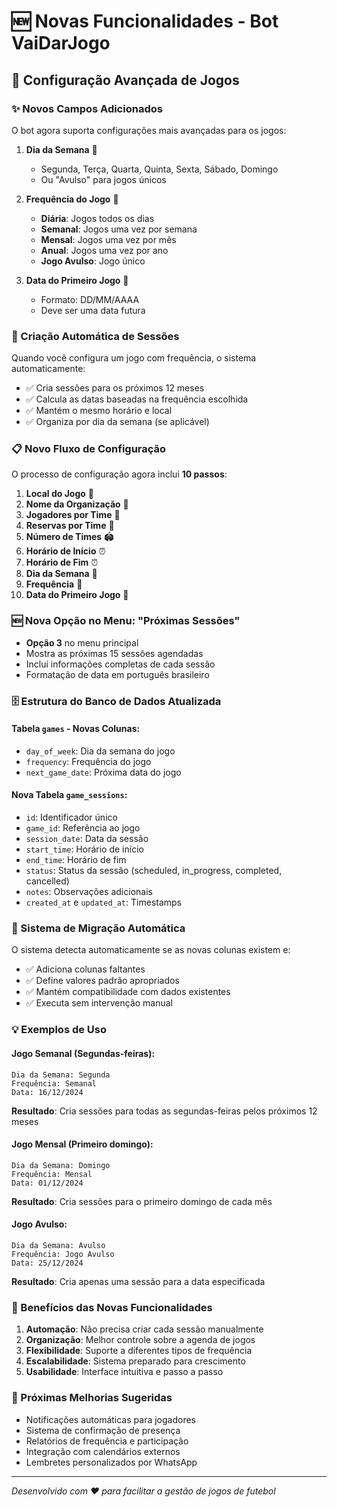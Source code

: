 # 🆕 Novas Funcionalidades - Bot VaiDarJogo

## 📅 Configuração Avançada de Jogos

### ✨ Novos Campos Adicionados

O bot agora suporta configurações mais avançadas para os jogos:

1. **Dia da Semana** 📅
   - Segunda, Terça, Quarta, Quinta, Sexta, Sábado, Domingo
   - Ou "Avulso" para jogos únicos

2. **Frequência do Jogo** 🔄
   - **Diária**: Jogos todos os dias
   - **Semanal**: Jogos uma vez por semana
   - **Mensal**: Jogos uma vez por mês
   - **Anual**: Jogos uma vez por ano
   - **Jogo Avulso**: Jogo único

3. **Data do Primeiro Jogo** 📆
   - Formato: DD/MM/AAAA
   - Deve ser uma data futura

### 🚀 Criação Automática de Sessões

Quando você configura um jogo com frequência, o sistema automaticamente:

- ✅ Cria sessões para os próximos 12 meses
- ✅ Calcula as datas baseadas na frequência escolhida
- ✅ Mantém o mesmo horário e local
- ✅ Organiza por dia da semana (se aplicável)

### 📋 Novo Fluxo de Configuração

O processo de configuração agora inclui **10 passos**:

1. **Local do Jogo** 📍
2. **Nome da Organização** 🏢
3. **Jogadores por Time** 👥
4. **Reservas por Time** 🔄
5. **Número de Times** 🏟️
6. **Horário de Início** ⏰
7. **Horário de Fim** ⏰
8. **Dia da Semana** 📅
9. **Frequência** 🔄
10. **Data do Primeiro Jogo** 📆

### 🆕 Nova Opção no Menu: "Próximas Sessões"

- **Opção 3** no menu principal
- Mostra as próximas 15 sessões agendadas
- Inclui informações completas de cada sessão
- Formatação de data em português brasileiro

### 🗄️ Estrutura do Banco de Dados Atualizada

#### Tabela `games` - Novas Colunas:
- `day_of_week`: Dia da semana do jogo
- `frequency`: Frequência do jogo
- `next_game_date`: Próxima data do jogo

#### Nova Tabela `game_sessions`:
- `id`: Identificador único
- `game_id`: Referência ao jogo
- `session_date`: Data da sessão
- `start_time`: Horário de início
- `end_time`: Horário de fim
- `status`: Status da sessão (scheduled, in_progress, completed, cancelled)
- `notes`: Observações adicionais
- `created_at` e `updated_at`: Timestamps

### 🔧 Sistema de Migração Automática

O sistema detecta automaticamente se as novas colunas existem e:

- ✅ Adiciona colunas faltantes
- ✅ Define valores padrão apropriados
- ✅ Mantém compatibilidade com dados existentes
- ✅ Executa sem intervenção manual

### 💡 Exemplos de Uso

#### Jogo Semanal (Segundas-feiras):
```
Dia da Semana: Segunda
Frequência: Semanal
Data: 16/12/2024
```
**Resultado**: Cria sessões para todas as segundas-feiras pelos próximos 12 meses

#### Jogo Mensal (Primeiro domingo):
```
Dia da Semana: Domingo
Frequência: Mensal
Data: 01/12/2024
```
**Resultado**: Cria sessões para o primeiro domingo de cada mês

#### Jogo Avulso:
```
Dia da Semana: Avulso
Frequência: Jogo Avulso
Data: 25/12/2024
```
**Resultado**: Cria apenas uma sessão para a data especificada

### 🎯 Benefícios das Novas Funcionalidades

1. **Automação**: Não precisa criar cada sessão manualmente
2. **Organização**: Melhor controle sobre a agenda de jogos
3. **Flexibilidade**: Suporte a diferentes tipos de frequência
4. **Escalabilidade**: Sistema preparado para crescimento
5. **Usabilidade**: Interface intuitiva e passo a passo

### 🔮 Próximas Melhorias Sugeridas

- Notificações automáticas para jogadores
- Sistema de confirmação de presença
- Relatórios de frequência e participação
- Integração com calendários externos
- Lembretes personalizados por WhatsApp

---

*Desenvolvido com ❤️ para facilitar a gestão de jogos de futebol*
